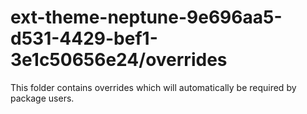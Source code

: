 # ext-theme-neptune-9e696aa5-d531-4429-bef1-3e1c50656e24/overrides

This folder contains overrides which will automatically be required by package users.
